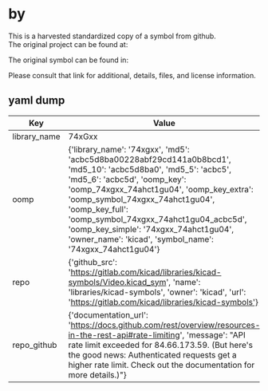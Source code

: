 #  by   
This is a harvested standardized copy of a symbol from github.  
The original project can be found at:  
  
The original symbol can be found in:

Please consult that link for additional, details, files, and license information.  
## yaml dump  
| Key | Value |  
| --- | --- |  
| library_name | 74xGxx |  
| oomp | {'library_name': '74xgxx', 'md5': 'acbc5d8ba00228abf29cd141a0b8bcd1', 'md5_10': 'acbc5d8ba0', 'md5_5': 'acbc5', 'md5_6': 'acbc5d', 'oomp_key': 'oomp_74xgxx_74ahct1gu04', 'oomp_key_extra': 'oomp_symbol_74xgxx_74ahct1gu04', 'oomp_key_full': 'oomp_symbol_74xgxx_74ahct1gu04_acbc5d', 'oomp_key_simple': '74xgxx_74ahct1gu04', 'owner_name': 'kicad', 'symbol_name': '74xgxx_74ahct1gu04'} |  
| repo | {'github_src': 'https://gitlab.com/kicad/libraries/kicad-symbols/Video.kicad_sym', 'name': 'libraries/kicad-symbols', 'owner': 'kicad', 'url': 'https://gitlab.com/kicad/libraries/kicad-symbols'} |  
| repo_github | {'documentation_url': 'https://docs.github.com/rest/overview/resources-in-the-rest-api#rate-limiting', 'message': "API rate limit exceeded for 84.66.173.59. (But here's the good news: Authenticated requests get a higher rate limit. Check out the documentation for more details.)"} |  

